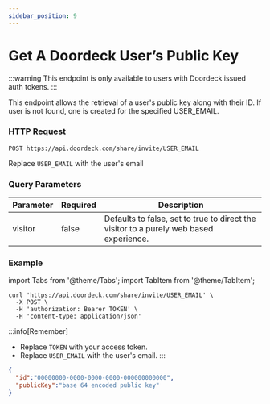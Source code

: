 ```yaml
---
sidebar_position: 9
---
```


# Get A Doordeck User’s Public Key

:::warning
This endpoint is only available to users with Doordeck issued auth tokens.
:::

This endpoint allows the retrieval of a user's public key along with their ID.
If user is not found, one is created for the specified USER_EMAIL.

### HTTP Request

`POST https://api.doordeck.com/share/invite/USER_EMAIL`

Replace `USER_EMAIL` with the user's email

### Query Parameters

| Parameter | Required | Description                                                                            |
|-----------|----------|----------------------------------------------------------------------------------------|
| visitor   | false    | Defaults to false, set to true to direct the visitor to a purely web based experience. |

### Example

import Tabs from '@theme/Tabs';
import TabItem from '@theme/TabItem';

<Tabs>
<TabItem value="request" label="Request">

```shell showLineNumbers title="CURL"
curl 'https://api.doordeck.com/share/invite/USER_EMAIL' \
  -X POST \
  -H 'authorization: Bearer TOKEN' \
  -H 'content-type: application/json'
```

:::info[Remember]
* Replace `TOKEN` with your access token.
* Replace `USER_EMAIL` with the user's email.
:::

</TabItem>
<TabItem value="response" label="Response">

```json showLineNumbers title="JSON"
{
  "id":"00000000-0000-0000-0000-000000000000",
  "publicKey":"base 64 encoded public key"
}
```

</TabItem>
</Tabs>
